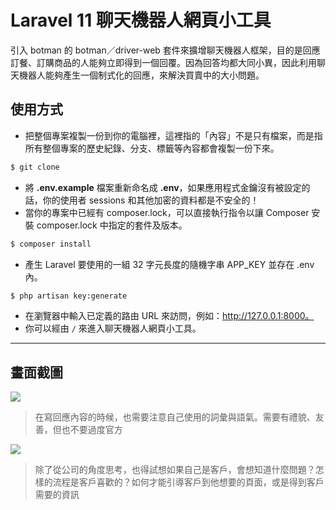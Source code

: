 # Laravel 11 聊天機器人網頁小工具

引入 botman 的 botman／driver-web 套件來擴增聊天機器人框架，目的是回應訂餐、訂購商品的人能夠立即得到一個回覆。因為回答均都大同小異，因此利用聊天機器人能夠產生一個制式化的回應，來解決買賣中的大小問題。

## 使用方式
- 把整個專案複製一份到你的電腦裡，這裡指的「內容」不是只有檔案，而是指所有整個專案的歷史紀錄、分支、標籤等內容都會複製一份下來。
```sh
$ git clone
```
- 將 __.env.example__ 檔案重新命名成 __.env__，如果應用程式金鑰沒有被設定的話，你的使用者 sessions 和其他加密的資料都是不安全的！
- 當你的專案中已經有 composer.lock，可以直接執行指令以讓 Composer 安裝 composer.lock 中指定的套件及版本。
```sh
$ composer install
```
- 產生 Laravel 要使用的一組 32 字元長度的隨機字串 APP_KEY 並存在 .env 內。
```sh
$ php artisan key:generate
```
- 在瀏覽器中輸入已定義的路由 URL 來訪問，例如：http://127.0.0.1:8000。
- 你可以經由 `/` 來進入聊天機器人網頁小工具。

----

## 畫面截圖
![](https://i.imgur.com/Q1ck7xC.png)
> 在寫回應內容的時候，也需要注意自己使用的詞彙與語氣。需要有禮貌、友善，但也不要過度官方

![](https://i.imgur.com/nxZndbI.png)
> 除了從公司的角度思考，也得試想如果自己是客戶，會想知道什麼問題？怎樣的流程是客戶喜歡的？如何才能引導客戶到他想要的頁面，或是得到客戶需要的資訊
